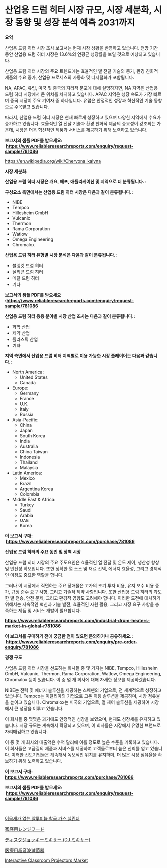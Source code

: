 <p><h1>산업용 드럼 히터 시장 규모, 시장 세분화, 시장 동향 및 성장 분석 예측 2031까지</h1></p><p><strong>요약</strong></p>
<p><p>산업용 드럼 히터 시장 조사 보고서는 현재 시장 상황을 반영하고 있습니다. 전망 기간 동안 산업용 드럼 히터 시장은 13.6%의 연평균 성장률을 보일 것으로 예상되고 있습니다.</p><p>산업용 드럼 히터 시장의 주요 트렌드에는 효율적인 열 전달 기술의 증가, 환경 친화적 제품의 수요 증가, 산업용 프로세스의 자동화 및 디지털화가 포함됩니다.</p><p>NA, APAC, 유럽, 미국 및 중국의 지리적 분포에 대해 설명하자면, NA 지역은 산업용 드럼 히터 시장에서 큰 위치를 차지하고 있습니다. APAC 지역은 성장 속도가 가장 빠르며 중국 시장이 주요 기여자 중 하나입니다. 유럽은 안정적인 성장과 혁신적인 기술 동향으로 주목받고 있습니다.</p><p>따라서, 산업용 드럼 히터 시장은 현재 빠르게 성장하고 있으며 다양한 지역에서 수요가 증가하고 있습니다. 효율적인 열 전달 기술과 환경 친화적 제품의 중요성이 강조되는 가운데, 시장은 더욱 혁신적인 제품과 서비스를 제공하기 위해 노력하고 있습니다.</p></p>
<p><strong>보고서의 샘플 PDF를 받으세요: &nbsp;<a href="https://www.reliableresearchreports.com/enquiry/request-sample/781086">https://www.reliableresearchreports.com/enquiry/request-sample/781086</a></strong></p>
<p><a href="https://en.wikipedia.org/wiki/Chervona_kalyna">https://en.wikipedia.org/wiki/Chervona_kalyna</a></p>
<p><strong>시장 세분화:</strong></p>
<p><strong> 산업용 드럼 히터 시장은 개요, 배포, 애플리케이션 및 지역으로 더 분류됩니다. :</strong></p>
<p><strong>구성요소 측면에서는 산업용 드럼 히터 시장은 다음과 같이 분류됩니다.:</strong></p>
<p><ul><li>NIBE</li><li>Tempco</li><li>Hillesheim GmbH</li><li>Vulcanic</li><li>Thermon</li><li>Rama Corporation</li><li>Watlow</li><li>Omega Engineering</li><li>Chromalox</li></ul></p>
<p><strong> 산업용 드럼 히터 유형별 시장 분석은 다음과 같이 분류됩니다.:</strong></p>
<p><ul><li>블랭킷 드럼 히터</li><li>실리콘 드럼 히터</li><li>메탈 드럼 히터</li><li>기타</li></ul></p>
<p><strong>보고서의 샘플 PDF를 받으세요 :<a href="https://www.reliableresearchreports.com/enquiry/request-sample/781086">https://www.reliableresearchreports.com/enquiry/request-sample/781086</a></strong></p>
<p><strong> 산업용 드럼 히터 응용 분야별 시장 산업 조사는 다음과 같이 분류됩니다.:</strong></p>
<p><ul><li>화학 산업</li><li>제약 산업</li><li>플라스틱 산업</li><li>기타</li></ul></p>
<p><strong>지역 측면에서 산업용 드럼 히터 지역별로 이용 가능한 시장 플레이어는 다음과 같습니다.:</strong></p>
<p><ul>
    <li>
        North America:
        <ul>
            <li>United States</li>
            <li>Canada</li>
        </ul>
    </li>
    <li>
        Europe:
        <ul>
            <li>Germany</li>
            <li>France</li>
            <li>U.K.</li>
            <li>Italy</li>
            <li>Russia</li>
        </ul>
    </li>
    <li>
        Asia-Pacific:
        <ul>
            <li>China</li>
            <li>Japan</li>
            <li>South Korea</li>
            <li>India</li>
            <li>Australia</li>
            <li>China Taiwan</li>
            <li>Indonesia</li>
            <li>Thailand</li>
            <li>Malaysia</li>
        </ul>
    </li>
    <li>
        Latin America:
        <ul>
            <li>Mexico</li>
            <li>Brazil</li>
            <li>Argentina Korea</li>
            <li>Colombia</li>
        </ul>
    </li>
    <li>
        Middle East & Africa:
        <ul>
            <li>Turkey</li>
            <li>Saudi</li>
            <li>Arabia</li>
            <li>UAE</li>
            <li>Korea</li>
        </ul>
    </li>
    </ul></p>
<p><strong>이 보고서 구매: &nbsp;<a href="https://www.reliableresearchreports.com/purchase/781086">https://www.reliableresearchreports.com/purchase/781086</a></strong></p>
<p><strong>산업용 드럼 히터의 주요 동인 및 장벽 시장</strong></p>
<p><p>산업용 드럼 히터 시장의 주요 주도요인은 효율적인 열 전달 및 온도 제어, 생산성 향상 및 안전성 확보입니다. 또한 정확한 열 소스 및 재료 선택, 에너지 효율성, 그리고 경제적인 이점도 중요한 역할을 합니다.</p><p>그러나 이 시장에서 직면하는 주요 장애물은 고가의 초기 투자 비용, 유지 보수 비용 증가, 규정 준수 요구 사항, 그리고 기술적 제약 사항입니다. 또한 산업용 드럼 히터의 과도한 열 전송, 안전 문제, 그리고 환경적 영향도 고려해야 합니다. 이러한 도전에 대처하기 위해서는 지속적인 혁신과 기술 발전, 효율적인 자원 활용, 그리고 시장 요구 사항을 충족하는 제품 및 서비스 개발이 필요합니다.</p></p>
<p><strong><a href="https://www.reliableresearchreports.com/industrial-drum-heaters-market-in-global-r781086">https://www.reliableresearchreports.com/industrial-drum-heaters-market-in-global-r781086</a></strong></p>
<p><strong>이 보고서를 구매하기 전에 궁금한 점이 있으면 문의하거나 공유하세요.: &nbsp;<a href="https://www.reliableresearchreports.com/enquiry/pre-order-enquiry/781086">https://www.reliableresearchreports.com/enquiry/pre-order-enquiry/781086</a></strong></p>
<p><strong>경쟁 구도</strong></p>
<p><p>산업용 드럼 히터 시장을 선도하는 회사들 중 몇 가지는 NIBE, Tempco, Hillesheim GmbH, Vulcanic, Thermon, Rama Corporation, Watlow, Omega Engineering, Chromalox 등이 있습니다. 이 중 몇 개 회사에 대해 자세한 정보를 제공하겠습니다.</p><p>NIBE는 전력 및 에너지 솔루션을 제공하는 스웨덴의 기업으로, 전 세계적으로 성장하고 있습니다. Tempco는 이탈리아의 기업으로 고온 히팅 솔루션을 제공하며, 시장 점유율을 높이고 있습니다. Chromalox는 미국의 기업으로, 열 제어 솔루션을 제공하여 시장에서 큰 성장을 이루고 있습니다.</p><p>이 회사들 중 몇몇은 과거에도 안정적인 성장을 보였으며, 현재도 성장세를 유지하고 있습니다. 시장 규모는 계속해서 확장되고 있으며, 이 회사들은 시장에서 유명한 브랜드로 자리매김하고 있습니다.</p><p>이 중 몇 개 회사의 매출액은 수억 달러에 이를 정도로 높은 수준을 기록하고 있습니다. 이 회사들은 고품질의 제품과 서비스를 제공하여 고객들로부터 높은 신뢰를 얻고 있습니다. 이러한 선도기업들은 계속해서 독보적인 위치를 유지하며, 더 많은 시장 점유율을 확보하기 위해 노력하고 있습니다.</p></p>
<p><strong>이 보고서 구매: &nbsp; <a href="https://www.reliableresearchreports.com/purchase/781086">https://www.reliableresearchreports.com/purchase/781086</a></strong></p>
<p><strong>보고서의 샘플 PDF를 받으세요: &nbsp;<a href="https://www.reliableresearchreports.com/enquiry/request-sample/781086">https://www.reliableresearchreports.com/enquiry/request-sample/781086</a></strong><strong></strong></p>
<p>&nbsp;</p>
<p><p><a href="https://github.com/Nicolasrown5/Market-Research-Report-List-1/blob/main/5041765159012.md">이음새가 없는 알루미늄 합금 가스 실린더</a></p><p><a href="https://github.com/zjkmgcs938405/Market-Research-Report-List-2/blob/main/9003629149272.md">家庭用レンジフード</a></p><p><a href="https://medium.com/@trevawiszk20231/%E3%82%B0%E3%83%AD%E3%83%BC%E3%83%90%E3%83%AB%E3%83%87%E3%82%A3%E3%82%B9%E3%82%AF%E3%82%B8%E3%83%A7%E3%83%83%E3%82%AD%E3%83%BC%E3%83%9F%E3%82%AD%E3%82%B5%E3%83%BC-dj%E3%83%9F%E3%82%AD%E3%82%B5%E3%83%BC-%E5%B8%82%E5%A0%B4%E3%81%AE%E7%8A%B6%E6%B3%81-2024%E5%B9%B4%E3%81%8B%E3%82%892031%E5%B9%B4-%E3%81%A8%E5%9C%B0%E5%9F%9F-%E8%A3%BD%E5%93%81-%E3%82%A8%E3%83%B3%E3%83%89%E3%83%A6%E3%83%BC%E3%82%B9%E5%88%A5%E3%81%AE%E4%BA%88%E6%B8%AC-a16fb6a1a49f">ディスクジョッキーミキサー (DJ ミキサー)</a></p><p><a href="https://medium.com/@bonniehoppe1/%E5%8C%BB%E7%99%82%E7%94%A8%E8%B6%85%E9%9F%B3%E6%B3%A2%E6%BB%85%E8%8F%8C%E5%99%A8%E3%81%AE%E5%B8%82%E5%A0%B4%E3%82%B7%E3%82%A7%E3%82%A2%E3%81%A8%E6%96%B0%E3%81%97%E3%81%84%E3%83%88%E3%83%AC%E3%83%B3%E3%83%89%E5%88%86%E6%9E%90-%E3%82%BF%E3%82%A4%E3%83%97-%E5%BF%9C%E7%94%A8-%E3%82%A8%E3%83%B3%E3%83%89%E3%83%A6%E3%83%BC%E3%82%BA%E5%88%A5-2024%E5%B9%B4%E3%81%8B%E3%82%892031%E5%B9%B4%E3%81%BE%E3%81%A7%E3%81%AE%E4%BA%88%E6%B8%AC%E3%81%AB%E3%82%88%E3%82%8B-e27470530288">医療用超音波滅菌器</a></p><p><a href="https://github.com/Glendatilghmankmgz0rbhwpy/Market-Research-Report-List-3/blob/main/interactive-classroom-projectors-market.md">Interactive Classroom Projectors Market</a></p></p>
